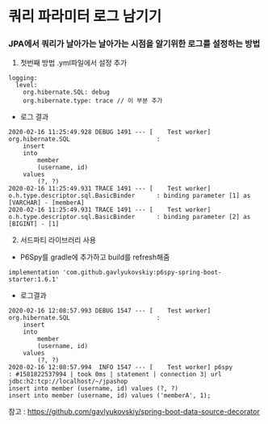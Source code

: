 # 쿼리 파라미터 로그 남기기

### JPA에서 쿼리가 날아가는 날아가는 시점을 알기위한 로그를 설정하는 방법

1. 첫번째 방법 .yml파일에서 설정 추가
```
logging:
  level:
    org.hibernate.SQL: debug
    org.hibernate.type: trace // 이 부분 추가
```

* 로그 결과
```
2020-02-16 11:25:49.928 DEBUG 1491 --- [    Test worker] org.hibernate.SQL                        : 
    insert 
    into
        member
        (username, id) 
    values
        (?, ?)
2020-02-16 11:25:49.931 TRACE 1491 --- [    Test worker] o.h.type.descriptor.sql.BasicBinder      : binding parameter [1] as [VARCHAR] - [memberA]
2020-02-16 11:25:49.931 TRACE 1491 --- [    Test worker] o.h.type.descriptor.sql.BasicBinder      : binding parameter [2] as [BIGINT] - [1]
```

2. 서드파티 라이브러리 사용
* P6Spy를 gradle에 추가하고 build를 refresh해줌
```
implementation 'com.github.gavlyukovskiy:p6spy-spring-boot-starter:1.6.1'
```

* 로그결과
```
2020-02-16 12:08:57.993 DEBUG 1547 --- [    Test worker] org.hibernate.SQL                        : 
    insert 
    into
        member
        (username, id) 
    values
        (?, ?)
2020-02-16 12:08:57.994  INFO 1547 --- [    Test worker] p6spy                                    : #1581822537994 | took 0ms | statement | connection 3| url jdbc:h2:tcp://localhost/~/jpashop
insert into member (username, id) values (?, ?)
insert into member (username, id) values ('memberA', 1);
```

참고 : https://github.com/gavlyukovskiy/spring-boot-data-source-decorator
